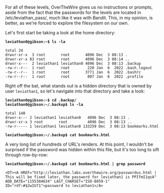 For all of these levels, OverTheWire gives us no instructions or prompts, aside from the fact that the passwords for the levels are located in /etc/leviathan_pass/, much like it was with Bandit. This, in my opinion, is better, as we're forced to explore the filesystem on our own.

Let's first start be taking a look at the home directory:

**`leviathan0@gibson:~$ ls -la`**  
```
total 24
drwxr-xr-x  3 root       root       4096 Dec  3 08:13 .
drwxr-xr-x 83 root       root       4096 Dec  3 08:14 ..
drwxr-x---  2 leviathan1 leviathan0 4096 Dec  3 08:13 .backup
-rw-r--r--  1 root       root        220 Jan  6  2022 .bash_logout
-rw-r--r--  1 root       root       3771 Jan  6  2022 .bashrc
-rw-r--r--  1 root       root        807 Jan  6  2022 .profile
```

Right off the bat, what stands out is a hidden directory that is owned by user `leviathan1`, so let's navigate into that directory and take a look:

**`leviathan0@gibson:~$ cd .backup/`**  
**`leviathan0@gibson:~/.backup$ ls -la`**  
```
total 140
drwxr-x--- 2 leviathan1 leviathan0   4096 Dec  3 08:13 .
drwxr-xr-x 3 root       root         4096 Dec  3 08:13 ..
-rw-r----- 1 leviathan1 leviathan0 133259 Dec  3 08:13 bookmarks.html
```
**`leviathan0@gibson:~/.backup$ cat bookmarks.html`**  

A very long list of hundreds of URL's renders. At this point, I wouldn't be surprised if the password was hidden within this file, but it's too long to sift through row-by-row:

**`leviathan0@gibson:~/.backup$ cat bookmarks.html | grep password`**  
```
<DT><A HREF="http://leviathan.labs.overthewire.org/passwordus.html | This will be fixed later, the password for leviathan1 is PPIfmI1qsA" ADD_DATE="1155384634" LAST_CHARSET="ISO-8859-1" ID="rdf:#$2wIU71">password to leviathan1</A>
```
